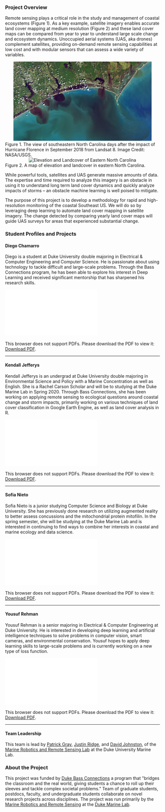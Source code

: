 ### Project Overview

Remote sensing plays a critical role in the study and management of coastal ecosystems (Figure 1). As a key example, satellite imagery enables accurate land cover mapping at medium resolution (Figure 2) and these land cover maps can be compared from year to year to understand large scale change and ecosystem dynamics. Unoccupied aerial systems (UAS, aka drones) complement satellites, providing on-demand remote sensing capabilities at low cost and with modular sensors that can assess a wide variety of variables.

<div style="text-align:center">
<img src="landsat8_florence.png" alt="Hurricane Florence from Landsat 8" width="450"/>
</div>
Figure 1. The view of southeastern North Carolina days after the impact of Hurricane Florence in September 2018 from Landsat 8. Image Credit: NASA/USGS.

<div style="text-align:center">
<img src="nc_maps.png" alt="Elevation and Landcover of Eastern North Carolina" width="450"/>
</div>
Figure 2. A map of elevation and landcover in eastern North Carolina.

While powerful tools, satellites and UAS generate massive amounts of data. The expertise and time required to analyze this imagery is an obstacle in using it to understand long term land cover dynamics and quickly analyze impacts of storms – an obstacle machine learning is well poised to mitigate.

The purpose of this project is to develop a methodology for rapid and high-resolution monitoring of the coastal Southeast US.
We will do so by leveraging deep learning to automate land cover mapping in satellite imagery. The change detected by comparing yearly land cover maps will guide UAS surveys for areas that experienced substantial change.

### Student Profiles and Projects

#### Diego Chamarro

Diego is a student at Duke University double majoring in Electrical & Computer Engineering and Computer Science. He is passionate about using technology to tackle difficult and large-scale problems. Through the Bass Connections program, he has been able to explore his interest in Deep Learning and received significant mentorship that has sharpened his research skills.

<object data="Diego_Chamorro_Bass_Connections_Poster_edited.pdf" type="application/pdf" width="700px" height="525px">
    <embed src="Diego_Chamorro_Bass_Connections_Poster_edited.pdf">
        <p>This browser does not support PDFs. Please download the PDF to view it: <a href="Diego_Chamorro_Bass_Connections_Poster_edited.pdf">Download PDF</a>.</p>
    </embed>
</object>

<hr>

#### Kendall Jefferys

Kendall Jefferys is an undergrad at Duke University double majoring in Environmental Science and Policy with a Marine Concentration as well as English. She is a Rachel Carson Scholar and will be to studying at the Duke Marine Lab in Spring 2020. Through Bass Connections, she has been working on applying remote sensing to ecological questions around coastal change and storm impacts, primarily working on various techniques of land cover classification in Google Earth Engine, as well as land cover analysis in R.

<object data="Kendall_Jefferys_Bass_Connections_Poster_edited.pdf" type="application/pdf" width="700px" height="525px">
    <embed src="Kendall_Jefferys_Bass_Connections_Poster_edited.pdf">
        <p>This browser does not support PDFs. Please download the PDF to view it: <a href="Kendall_Jefferys_Bass_Connections_Poster_edited.pdf">Download PDF</a>.</p>
    </embed>
</object>

<hr>

#### Sofia Nieto
Sofia Nieto is a junior studying Computer Science and Biology at Duke University. She has previously done research on utilizing augmented reality to better assess concussions and the mitochondrial protein mitofilin. In the spring semester, she will be studying at the Duke Marine Lab and is interested in continuing to find ways to combine her interests in coastal and marine ecology and data science.

<object data="Sofia_Nieto_Bass_Connections_Poster_edited.pdf" type="application/pdf" width="700px" height="525px">
    <embed src="Sofia_Nieto_Bass_Connections_Poster_edited.pdf">
        <p>This browser does not support PDFs. Please download the PDF to view it: <a href="Sofia_Nieto_Bass_Connections_Poster_edited.pdf">Download PDF</a>.</p>
    </embed>
</object>

<hr>

#### Yousuf Rehman
Yousuf Rehman is a senior majoring in Electrical & Computer Engineering at Duke University. He is interested in developing deep learning and artificial intelligence techniques to solve problems in computer vision, smart cameras, and environmental conservation. Yousuf hopes to apply deep learning skills to large-scale problems and is currently working on a new type of loss function.

<object data="Yousuf_Rehman_Bass_Connections_Poster_edited.pdf" type="application/pdf" width="700px" height="525px">
    <embed src="Yousuf_Rehman_Bass_Connections_Poster_edited.pdf">
        <p>This browser does not support PDFs. Please download the PDF to view it: <a href="Yousuf_Rehman_Bass_Connections_Poster_edited.pdf">Download PDF</a>.</p>
    </embed>
</object>

<hr>

#### Team Leadership
This team is lead by [Patrick Gray](https://nicholas.duke.edu/people/students/gray), [Justin Ridge](https://sites.duke.edu/justinridge/), and [David Johnston](https://nicholas.duke.edu/people/faculty/johnston), of the [Marine Robotics and Remote Sensing Lab](https://sites.nicholas.duke.edu/uas/) at the Duke University Marine Lab. 


### About the Project
This project was funded by [Duke Bass Connections](https://bassconnections.duke.edu/) a program that "bridges the classroom and the real world, giving students a chance to roll up their sleeves and tackle complex societal problems." Team of graduate students, postdocs, faculty, and undergraduate students collaborate on novel research projects across disciplines. The project was run primarily by the [Marine Robotics and Remote Sensing](https://sites.nicholas.duke.edu/uas/) at the [Duke Marine Lab](https://nicholas.duke.edu/marinelab).
